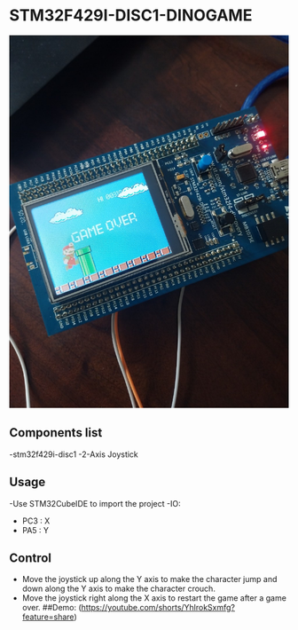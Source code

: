 # STM32F429I-DISC1-DINOGAME

<img src="Images\DinoGame.jpg">

## Components list

-stm32f429i-disc1
-2-Axis Joystick

## Usage

-Use STM32CubeIDE to import the project
-IO:
  - PC3 : X
  - PA5 : Y
## Control
- Move the joystick up along the Y axis to make the character jump and down along the Y axis to make the character crouch.
- Move the joystick right along the X axis to restart the game after a game over.
##Demo: (https://youtube.com/shorts/YhlrokSxmfg?feature=share)
